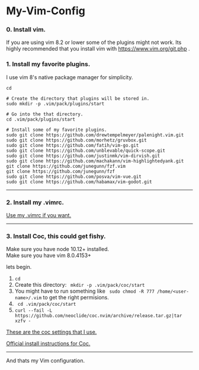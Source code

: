 # My-Vim-Config



### 0. Install vim.
If you are using vim 8.2 or lower some of the plugins might not work.
Its highly recommended that you install vim with https://www.vim.org/git.php .



### 1. Install my favorite plugins.
I use vim 8's native package manager for simplicity.
```
cd

# Create the directory that plugins will be stored in.
sudo mkdir -p .vim/pack/plugins/start

# Go into the that directory.
cd .vim/pack/plugins/start

# Install some of my favorite plugins.
sudo git clone https://github.com/drewtempelmeyer/palenight.vim.git
sudo git clone https://github.com/morhetz/gruvbox.git
sudo git clone https://github.com/fatih/vim-go.git
sudo git clone https://github.com/unblevable/quick-scope.git
sudo git clone https://github.com/justinmk/vim-dirvish.git
sudo git clone https://github.com/machakann/vim-highlightedyank.git
git clone https://github.com/junegunn/fzf.vim
git clone https://github.com/junegunn/fzf
sudo git clone https://github.com/posva/vim-vue.git
sudo git clone https://github.com/habamax/vim-godot.git
```

---

### 2. Install my .vimrc.

[Use my .vimrc if you want.](https://github.com/Sidney-Bernardin/My-Vim-Config/blob/master/.vimrc)

---

### 3. Install Coc, this could get fishy.

Make sure you have node 10.12+ installed.<br/>
Make sure you have vim 8.0.4153+

lets begin. 
1. ```cd```
2. Create this directory: ``` mkdir -p .vim/pack/coc/start```
3. You might have to run something like ``` sudo chmod -R 777 /home/<user-name>/.vim``` to get the right permisions.
4. ``` cd .vim/pack/coc/start```
5. ```curl --fail -L https://github.com/neoclide/coc.nvim/archive/release.tar.gz|tar xzfv -```

[These are the coc settings that I use.](https://github.com/Sidney-Bernardin/My-Vim-Config/blob/master/coc-settings.json)

[Official install instructions for Coc.](https://github.com/neoclide/coc.nvim/wiki/Install-coc.nvim)

---
And thats my Vim configuration.
